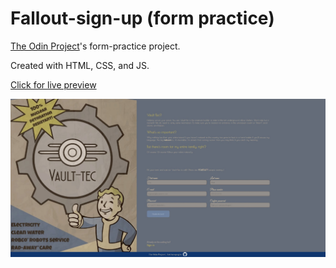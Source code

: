# Fallout-sign-up (form practice)

[The Odin Project](https://www.theodinproject.com/lessons/node-path-intermediate-html-and-css-sign-up-form)'s form-practice project.

Created with HTML, CSS, and JS.

[Click for live preview](https://fatiharapoglu.github.io/fallout-sign-up/sign-up.html)

![RPS](assets/fallout-read-me.jpg)
